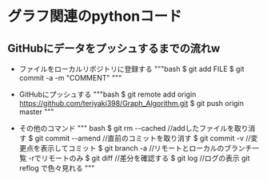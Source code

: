 # グラフ関連のpythonコード

## GitHubにデータをプッシュするまでの流れw
- ファイルをローカルリポジトリに登録する
"""bash
$ git add FILE
$ git commit -a -m "COMMENT"
"""

- GitHubにプッシュする
"""bash
$ git remote add origin https://github.com/teriyaki398/Graph_Algorithm.git
$ git push origin master
"""

- その他のコマンド
""" bash
$ git rm --cached	//addしたファイルを取り消す
$ git commit --amend 	//直前のコミットを取り消す
$ git commit -v 	//変更点を表示してコミット
$ git branch -a		//リモートとローカルのブランチ一覧 -rでリモートのみ
$ git diff		//差分を確認する
$ git log		//ログの表示 git reflog で色々見れる
"""
